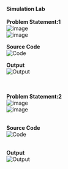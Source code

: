
**Simulation Lab**<br><br>
**Problem Statement:1**<br>
![image](https://user-images.githubusercontent.com/42868166/127390752-176712ad-785a-42cf-900e-06705f2cfb7f.png)<br>
![image](https://user-images.githubusercontent.com/42868166/127390883-465edb19-5150-463d-9cec-750387f31c8f.png)<br>

**Source Code**<br>
![Code](https://user-images.githubusercontent.com/42868166/127128434-7540ef2c-57e7-4bf9-9290-311570f5d3de.PNG)<br>

**Output**<br>
![Output](https://user-images.githubusercontent.com/42868166/127128495-75b19657-f09c-4209-bf44-cb5ec5d5088a.PNG)

<br><br>
**Problem Statement:2**<br>
![image](https://user-images.githubusercontent.com/42868166/127748584-feb93e0a-a332-4b4a-883b-8f6aa24fee2e.png)
<br>
![image](https://user-images.githubusercontent.com/42868166/127748605-ac9ea1a7-e2e7-451e-9ccb-f32ad8950134.png)
<br><br>

**Source Code**
<br>
![Code](https://user-images.githubusercontent.com/42868166/127748625-ae7318dd-a796-43a1-b028-6941db7f35f7.PNG)
<br><br>

**Output**
<br>
![Output](https://user-images.githubusercontent.com/42868166/127748644-eb4fb6ec-ea53-4e3a-b9e3-dc5850f50c8d.PNG)



